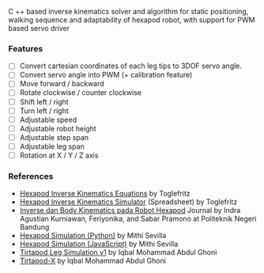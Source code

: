 C ++ based inverse kinematics solver and algorithm for static positioning, walking sequence and adaptability of hexapod robot, with support for PWM based servo driver

### Features
* [ ] Convert cartesian coordinates of each leg tips to 3DOF servo angle.
* [ ] Convert servo angle into PWM (+ calibration feature)
* [ ] Move forward / backward
* [ ] Rotate clockwise / counter clockwise
* [ ] Shift left / right
* [ ] Turn left / right
* [ ] Adjustable speed
* [ ] Adjustable robot height
* [ ] Adjustable step span
* [ ] Adjustable leg span
* [ ] Rotation at X / Y / Z axis

### References
* [Hexapod Inverse Kinematics Equations](https://toglefritz.com/hexapod-inverse-kinematics-equations/) by Toglefritz
* [Hexapod Inverse Kinematics Simulator](https://toglefritz.com/hexapod-inverse-kinematics-simulator/) (Spreadsheet) by Toglefritz
* [Inverse dan Body Kinematics pada Robot Hexapod](https://jurnal.polban.ac.id/index.php/proceeding/article/download/1050/854) Journal by Indra Agustian Kurniawan, Feriyonika, and Sabar Pramono at Politeknik Negeri Bandung
* [Hexapod Simulation (Python)](https://github.com/mithi/hexapod-robot-simulator) by Mithi Sevilla
* [Hexapod Simulation (JavaScript)](https://github.com/mithi/hexapod) by Mithi Sevilla
* [Tirtapod Leg Simulation v1](https://observablehq.com/@arsfiqball/tirtapod-leg-simulation-wip) by Iqbal Mohammad Abdul Ghoni
* [Tirtapod-X](https://github.com/Arsfiqball/tirtapods-x) by Iqbal Mohammad Abdul Ghoni
